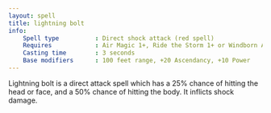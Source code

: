```yaml
---
layout: spell
title: lightning bolt
info:
    Spell type          : Direct shock attack (red spell)
    Requires            : Air Magic 1+, Ride the Storm 1+ or Windborn Adept
    Casting time        : 3 seconds
    Base modifiers      : 100 feet range, +20 Ascendancy, +10 Power
---
```


Lightning bolt is a direct attack spell which has a 25% chance of hitting the 
head or face, and a 50% chance of hitting the body.  It inflicts shock damage.
